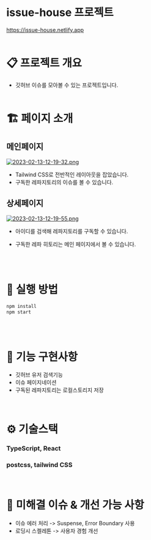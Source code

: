 # issue-house 프로젝트

https://issue-house.netlify.app
<br/><br/>

# 📋 프로젝트 개요

- 깃허브 이슈를 모아볼 수 있는 프로젝트입니다.
  <br/><br/>

# 🏗️ 페이지 소개

## 메인페이지

[![2023-02-13-12-19-32.png](https://i.postimg.cc/bwPFqx4d/2023-02-13-12-19-32.png)](https://postimg.cc/rKh9JrVL)

- Tailwind CSS로 전반적인 레이아웃을 잡았습니다.
- 구독한 레파지토리의 이슈를 볼 수 있습니다.

## 상세페이지

[![2023-02-13-12-19-55.png](https://i.postimg.cc/tTJ3XJXs/2023-02-13-12-19-55.png)](https://postimg.cc/Q9L9mXKD)

- 아이디를 검색해 레파지토리를 구독할 수 있습니다.
- 구독한 레파 히토리는 메인 페이지에서 볼 수 있습니다.

  <br/><br/>

# 👟 실행 방법

```bash
npm install
npm start
```

<br/><br/>

# 👷 기능 구현사항

- 깃허브 유저 검색기능
- 이슈 페이지네이션
- 구독된 레파지토리는 로컬스토리지 저장

<br/>

# ⚙️ 기술스택

### TypeScript, React

### postcss, tailwind CSS

<br/>

# 🚀 미해결 이슈 & 개선 가능 사항

- 이슈 에러 처리 -> Suspense, Error Boundary 사용
- 로딩시 스켈레톤 -> 사용자 경험 개선
